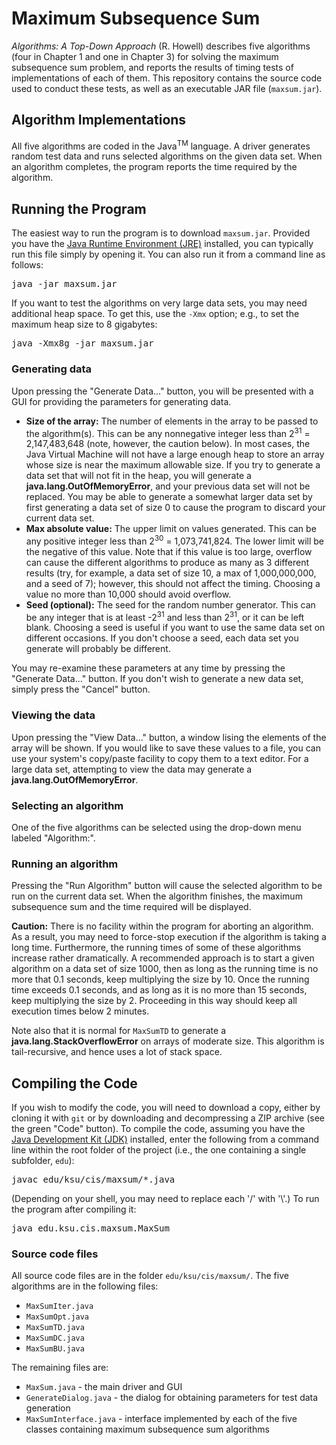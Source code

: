 # Maximum Subsequence Sum

*Algorithms: A Top-Down Approach* (R. Howell) describes five algorithms (four in Chapter 1 and one in Chapter 3) for solving the maximum subsequence sum problem, and reports the results of timing tests of implementations of each of them. This repository contains the source code used to conduct these tests, as well as an executable JAR file (`maxsum.jar`).

## Algorithm Implementations

All five algorithms are coded in the Java<sup>TM</sup> language. A driver generates random test data and runs selected algorithms on the given data set. When an algorithm completes, the program reports the time required by the algorithm.

## Running the Program

The easiest way to run the program is to download `maxsum.jar`. Provided you have the [Java Runtime Environment (JRE)](https://www.java.com/en/download/manual.jsp) installed, you can typically run this file simply by opening it. You can also run it from a command line as follows:
<pre>
java -jar maxsum.jar
</pre>
If you want to test the algorithms on very large data sets, you may need additional heap space. To get this, use the `-Xmx` option; e.g., to set the maximum heap size to 8 gigabytes:
<pre>
java -Xmx8g -jar maxsum.jar
</pre>

### Generating data

Upon pressing the "Generate Data..." button, you will be presented with a GUI for providing the parameters for generating data.
* **Size of the array:** The number of elements in the array to be passed to the algorithm(s). This can be any nonnegative integer less than 2<sup>31</sup> = 2,147,483,648 (note, however, the caution below). In most cases, the Java Virtual Machine will not have a large enough heap to store an array whose size is near the maximum allowable size. If you try to generate a data set that will not fit in the heap, you will generate a **java.lang.OutOfMemoryError**, and your previous data set will not be replaced. You may be able to generate a somewhat larger data set by first generating a data set of size 0 to cause the program to discard your current data set.
* **Max absolute value:** The upper limit on values generated. This can be any positive integer less than 2<sup>30</sup> = 1,073,741,824. The lower limit will be the negative of this value. Note that if this value is too large, overflow can cause the different algorithms to produce as many as 3 different results (try, for example, a data set of size 10, a max of 1,000,000,000, and a seed of 7); however, this should not affect the timing. Choosing a value no more than 10,000 should avoid overflow.
* **Seed (optional):** The seed for the random number generator. This can be any integer that is at least -2<sup>31</sup> and less than 2<sup>31</sup>, or it can be left blank. Choosing a seed is useful if you want to use the same data set on different occasions. If you don't choose a seed, each data set you generate will probably be different.

You may re-examine these parameters at any time by pressing the "Generate Data..." button. If you don't wish to generate a new data set, simply press the "Cancel" button.

### Viewing the data

Upon pressing the "View Data..." button, a window lising the elements of the array will be shown. If you would like to save these values to a file, you can use your system's copy/paste facility to copy them to a text editor. For a large data set, attempting to view the data may generate a **java.lang.OutOfMemoryError**.

### Selecting an algorithm

One of the five algorithms can be selected using the drop-down menu labeled "Algorithm:".

### Running an algorithm

Pressing the "Run Algorithm" button will cause the selected algorithm to be run on the current data set. When the algorithm finishes, the maximum subsequence sum and the time required will be displayed.

**Caution:** There is no facility within the program for aborting an algorithm. As a result, you may need to force-stop execution if the algorithm is taking a long time. Furthermore, the running times of some of these algorithms increase rather dramatically. A recommended approach is to start a given algorithm on a data set of size 1000, then as long as the running time is no more that 0.1 seconds, keep multiplying the size by 10. Once the running time exceeds 0.1 seconds, and as long as it is no more than 15 seconds, keep multiplying the size by 2. Proceeding in this way should keep all execution times below 2 minutes.

Note also that it is normal for `MaxSumTD` to generate a **java.lang.StackOverflowError** on arrays of moderate size. This algorithm is tail-recursive, and hence uses a lot of stack space.

## Compiling the Code

If you wish to modify the code, you will need to download a copy, either by cloning it with `git` or by downloading and decompressing a ZIP archive (see the green "Code" button). To compile the code, assuming you have the [Java Development Kit (JDK)](https://www.java.com/en/download/manual.jsp) installed, enter the following from a command line within the root folder of the project (i.e., the one containing a single subfolder, `edu`):
<pre>
javac edu/ksu/cis/maxsum/*.java
</pre>
(Depending on your shell, you may need to replace each '/' with '\\'.) To run the program after compiling it:
<pre>
java edu.ksu.cis.maxsum.MaxSum
</pre>

### Source code files

All source code files are in the folder `edu/ksu/cis/maxsum/`. The five algorithms are in the following files:
* `MaxSumIter.java`
* `MaxSumOpt.java`
* `MaxSumTD.java`
* `MaxSumDC.java`
* `MaxSumBU.java`

The remaining files are:
* `MaxSum.java` - the main driver and GUI
* `GenerateDialog.java` - the dialog for obtaining parameters for test data generation
* `MaxSumInterface.java` - interface implemented by each of the five classes containing maximum subsequence sum algorithms
